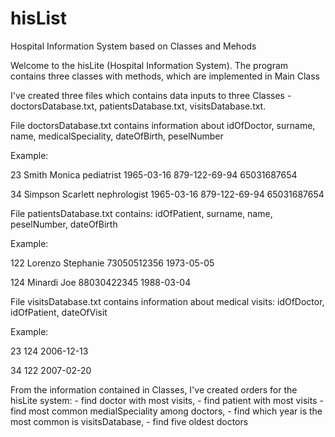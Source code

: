 # hisList
Hospital Information System based on Classes and Mehods

Welcome to the hisLite (Hospital Information System). The program contains three classes with methods, which are implemented in Main Class

I've created three files which contains data inputs to three Classes - doctorsDatabase.txt, patientsDatabase.txt, visitsDatabase.txt.

File doctorsDatabase.txt contains information about idOfDoctor, surname, name, medicalSpeciality, dateOfBirth, peselNumber
  
  Example:
  
  23 Smith Monica pediatrist 1965-03-16 879-122-69-94 65031687654
  
  34 Simpson Scarlett nephrologist 1965-03-16 879-122-69-94 65031687654

File patientsDatabase.txt contains: idOfPatient, surname, name, peselNumber, dateOfBirth
  
  Example:
  
  122 Lorenzo Stephanie 73050512356 1973-05-05
  
  124 Minardi Joe 88030422345 1988-03-04

File visitsDatabase.txt contains information about medical visits: idOfDoctor, idOfPatient, dateOfVisit
  
  Example:
  
  23 124 2006-12-13
  
  34 122 2007-02-20

From the information contained in Classes, I've created orders for the hisLite system:
         - find doctor with most visits,
         - find patient with most visits
         - find most common medialSpeciality among doctors,
         - find which year is the most common is visitsDatabase,
         - find five oldest doctors
